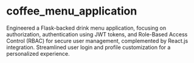 # coffee_menu_application
Engineered a Flask-backed drink menu application, focusing on authorization, authentication using JWT tokens, and Role-Based Access Control (RBAC) for secure user management, complemented by React.js integration. Streamlined user login and profile customization for a personalized experience.
